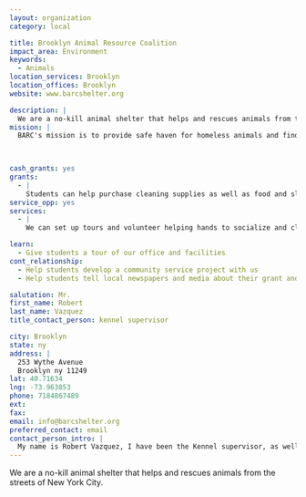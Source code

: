```yaml
---
layout: organization
category: local

title: Brooklyn Animal Resource Coalition
impact_area: Environment
keywords: 
  - Animals
location_services: Brooklyn
location_offices: Brooklyn
website: www.barcshelter.org

description: |
  We are a no-kill animal shelter that helps and rescues animals from the streets of New York City.
mission: |
  BARC's mission is to provide safe haven for homeless animals and find permanent, loving homes for these animals. The animals in our care receive quality food, shelter, and medical attention. We meet the needs of homeless animals through the assistance of dedicated volunteers, revenues generated from the success of our pet supply business, and from private donations.

  

cash_grants: yes
grants: 
  - |
    Students can help purchase cleaning supplies as well as food and sleeping items for our dogs and cats. Also, students can help with the animals' medical supplies, which can be really add up. Then the students can come and help clean the animals living quarters and give them love and attention.
service_opp: yes
services: 
  - |
    We can set up tours and volunteer helping hands to socialize and clean the animals' living environment.  We can also arrange dog walking for the students with proper supervisors.

learn: 
  - Give students a tour of our office and facilities
cont_relationship: 
  - Help students develop a community service project with us
  - Help students tell local newspapers and media about their grant and/or project with us

salutation: Mr.
first_name: Robert
last_name: Vazquez
title_contact_person: kennel supervisor

city: Brooklyn
state: ny
address: |
  253 Wythe Avenue  
  Brooklyn ny 11249
lat: 40.71634
lng: -73.963853
phone: 7184867489
ext: 
fax: 
email: info@barcshelter.org
preferred_contact: email
contact_person_intro: |
  My name is Robert Vazquez, I have been the Kennel supervisor, as well as the dog behaviorist, trainer and caretaker. I have been at BARC the last 11 years and have helped over 1000 dogs and cats find homes in Brooklyn. I also help educate the public about the necessity of adopting from a no-kill animal shelter.
---
```

We are a no-kill animal shelter that helps and rescues animals from the streets of New York City.